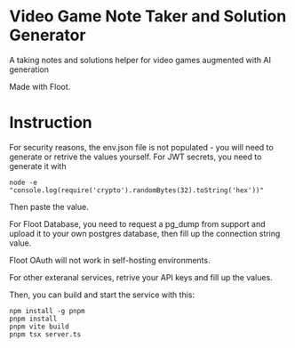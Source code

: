 # Video Game Note Taker and Solution Generator
        
A taking notes and solutions helper for video games augmented with AI generation

Made with Floot.

# Instruction

For security reasons, the env.json file is not populated - you will need to generate or retrive the values yourself. For JWT secrets, you need to generate it with

```
node -e "console.log(require('crypto').randomBytes(32).toString('hex'))"
```

Then paste the value.

For Floot Database, you need to request a pg_dump from support and upload it to your own postgres database, then fill up the connection string value.

Floot OAuth will not work in self-hosting environments.

For other exteranal services, retrive your API keys and fill up the values.

Then, you can build and start the service with this:

```
npm install -g pnpm
pnpm install
pnpm vite build
pnpm tsx server.ts
```
